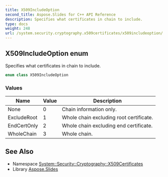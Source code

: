 ```yaml
---
title: X509IncludeOption
second_title: Aspose.Slides for C++ API Reference
description: Specifies what certificates in chain to include.
type: docs
weight: 248
url: /system.security.cryptography.x509certificates/x509includeoption/
---
```

## X509IncludeOption enum


Specifies what certificates in chain to include.

```cpp
enum class X509IncludeOption
```

### Values

| Name | Value | Description |
| --- | --- | --- |
| None | 0 | Chain information only. |
| ExcludeRoot | 1 | Whole chain excluding root certificate. |
| EndCertOnly | 2 | Whole chain excluding end certificate. |
| WholeChain | 3 | Whole chain. |

## See Also

* Namespace [System::Security::Cryptography::X509Certificates](../)
* Library [Aspose.Slides](../../)